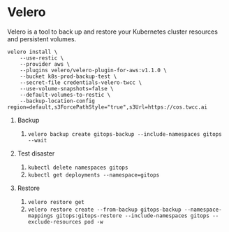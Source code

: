 # Velero

Velero is a tool to back up and restore your Kubernetes cluster resources and persistent volumes.

```
velero install \
    --use-restic \
    --provider aws \
    --plugins velero/velero-plugin-for-aws:v1.1.0 \
    --bucket k8s-prod-backup-test \
    --secret-file credentials-velero-twcc \
    --use-volume-snapshots=false \
    --default-volumes-to-restic \
    --backup-location-config region=default,s3ForcePathStyle="true",s3Url=https://cos.twcc.ai
```

1. Backup
   1. `velero backup create gitops-backup --include-namespaces gitops --wait`

2. Test disaster
   1. `kubectl delete namespaces gitops`
   2. `kubectl get deployments --namespace=gitops`

3. Restore
   1. `velero restore get`
   2. `velero restore create --from-backup gitops-backup --namespace-mappings gitops:gitops-restore --include-namespaces gitops --exclude-resources pod -w`
